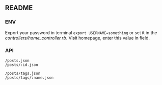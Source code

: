 ## README

### ENV
Export your password in terminal `export USERNAME=something` or set it in the *controllers/home_controller.rb*. Visit homepage, enter this value in field.

### API
```
/posts.json
/posts/:id.json
```

```
/posts/tags.json
/posts/tags/:name.json
```
